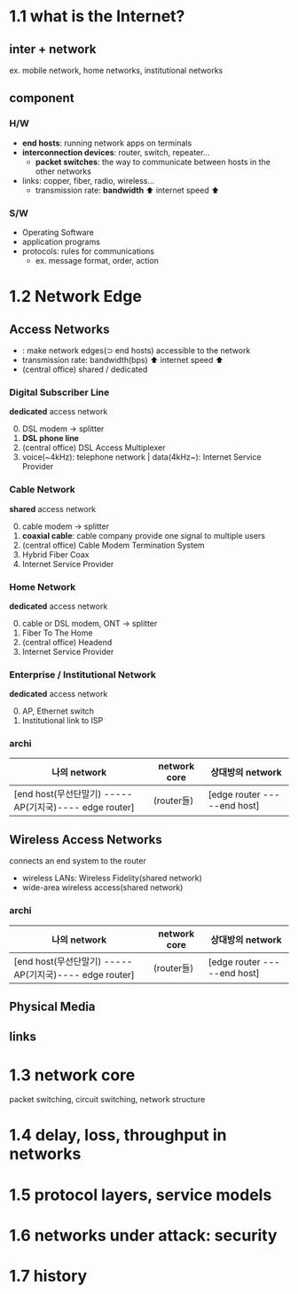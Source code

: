 # 1.1 what is the Internet?

## inter + network

ex. mobile network, home networks, institutional networks

## component

### H/W

* **end hosts**: running network apps on terminals
* **interconnection devices**: router, switch, repeater...
    - **packet switches**: the way to communicate between hosts in the other networks
* links: copper, fiber, radio, wireless...
    - transmission rate: **bandwidth** ⬆ internet speed ⬆

### S/W

* Operating Software
* application programs
* protocols: rules for communications
    - ex. message format, order, action

# 1.2 Network Edge

## Access Networks

* : make network edges(⊃ end hosts) accessible to the network
* transmission rate: bandwidth(bps) ⬆ internet speed ⬆
* (central office) shared / dedicated

### Digital Subscriber Line

**dedicated** access network 

0. DSL modem -> splitter
1. **DSL phone line**
2. (central office) DSL Access Multiplexer
3. voice(~4kHz): telephone network | data(4kHz~): Internet Service Provider

### Cable Network

**shared** access network 

0. cable modem -> splitter
1. **coaxial cable**: cable company provide one signal to multiple users
2. (central office) Cable Modem Termination System
3. Hybrid Fiber Coax
4. Internet Service Provider

### Home Network

**dedicated** access network 

0. cable or DSL modem, ONT -> splitter
1. Fiber To The Home
2. (central office) Headend
4. Internet Service Provider

### Enterprise / Institutional Network

**dedicated** access network 

0. AP, Ethernet switch
4. Institutional link to ISP

### archi

| 나의 network | network core | 상대방의 network |
| ------------- | ------------- |------------- |
| [end host(무선단말기) ----- AP(기지국)---- edge router]| (router들) | [edge router -----end host]

## Wireless Access Networks

connects an end system to the router

* wireless LANs: Wireless Fidelity(shared network)
* wide-area wireless access(shared network)

### archi

| 나의 network | network core | 상대방의 network |
| ------------- | ------------- |------------- |
| [end host(무선단말기) ----- AP(기지국)---- edge router]| (router들) | [edge router -----end host]

## Physical Media

## links

# 1.3 network core

packet switching, circuit switching, network structure

# 1.4 delay, loss, throughput in networks

# 1.5 protocol layers, service models

# 1.6 networks under attack: security

# 1.7 history
